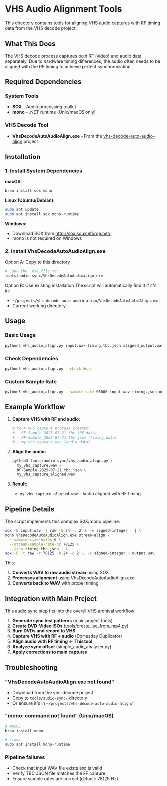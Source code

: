# VHS Audio Alignment Tools

This directory contains tools for aligning VHS audio captures with RF timing data from the VHS decode project.

## What This Does

The VHS decode process captures both RF (video) and audio data separately. Due to hardware timing differences, the audio often needs to be aligned with the RF timing to achieve perfect synchronization.

## Required Dependencies

### System Tools
- **SOX** - Audio processing toolkit
- **mono** - .NET runtime (Unix/macOS only)

### VHS Decode Tool
- **VhsDecodeAutoAudioAlign.exe** - From the [vhs-decode-auto-audio-align](https://github.com/oyvindln/vhs-decode) project

## Installation

### 1. Install System Dependencies

**macOS:**
```bash
brew install sox mono
```

**Linux (Ubuntu/Debian):**
```bash
sudo apt update
sudo apt install sox mono-runtime
```

**Windows:**
- Download SOX from http://sox.sourceforge.net/
- mono is not required on Windows

### 2. Install VhsDecodeAutoAudioAlign.exe

Option A: Copy to this directory
```bash
# Copy the .exe file to:
tools/audio-sync/VhsDecodeAutoAudioAlign.exe
```

Option B: Use existing installation
The script will automatically find it if it's in:
- `~/projects/vhs-decode-auto-audio-align/VhsDecodeAutoAudioAlign.exe`
- Current working directory

## Usage

### Basic Usage
```bash
python3 vhs_audio_align.py input.wav timing.tbc.json aligned_output.wav
```

### Check Dependencies
```bash
python3 vhs_audio_align.py --check-deps
```

### Custom Sample Rate
```bash
python3 vhs_audio_align.py --sample-rate 96000 input.wav timing.json output.wav
```

## Example Workflow

1. **Capture VHS with RF and audio:**
   ```bash
   # Your VHS capture process creates:
   # - RF-Sample_2025-07-21.tbc (RF data)
   # - RF-Sample_2025-07-21.tbc.json (timing data)
   # - my_vhs_capture.wav (audio data)
   ```

2. **Align the audio:**
   ```bash
   python3 tools/audio-sync/vhs_audio_align.py \
     my_vhs_capture.wav \
     RF-Sample_2025-07-21.tbc.json \
     my_vhs_capture_aligned.wav
   ```

3. **Result:**
   - `my_vhs_capture_aligned.wav` - Audio aligned with RF timing

## Pipeline Details

The script implements this complex SOX/mono pipeline:

```bash
sox -D input.wav -t raw -b 24 -c 2 -L -e signed-integer - | \
mono VhsDecodeAutoAudioAlign.exe stream-align \
  --sample-size-bytes 6 \
  --stream-sample-rate-hz 78125 \
  --json timing.tbc.json | \
sox -D -t raw -r 78125 -b 24 -c 2 -L -e signed-integer - output.wav
```

This:
1. **Converts WAV to raw audio stream** using SOX
2. **Processes alignment** using VhsDecodeAutoAudioAlign.exe  
3. **Converts back to WAV** with proper timing

## Integration with Main Project

This audio sync step fits into the overall VHS archival workflow:

1. **Generate sync test patterns** (main project tools)
2. **Create DVD-Video ISOs** (tools/create_iso_from_mp4.py)
3. **Burn DVDs and record to VHS**
4. **Capture VHS with RF + audio** (Domesday Duplicator)
5. **Align audio with RF timing** ← **This tool**
6. **Analyze sync offset** (simple_audio_analyzer.py)
7. **Apply corrections to main captures**

## Troubleshooting

### "VhsDecodeAutoAudioAlign.exe not found"
- Download from the vhs-decode project
- Copy to `tools/audio-sync/` directory
- Or ensure it's in `~/projects/vhs-decode-auto-audio-align/`

### "mono: command not found" (Unix/macOS)
```bash
# macOS
brew install mono

# Linux
sudo apt install mono-runtime
```

### Pipeline failures
- Check that input WAV file exists and is valid
- Verify TBC JSON file matches the RF capture
- Ensure sample rates are correct (default: 78125 Hz)

